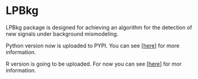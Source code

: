# LPBkg
LPBkg package is designed for achieving an algorithm for the detection of new signals under background mismodeling.

Python version now is uploaded to PYPI. You can see [[here](https://pypi.org/project/LPBkg/)] for more information. 

R version is going to be uploaded. For now you can see [[here](https://drive.google.com/file/d/1nikTqVCR-VIxkOL7F6OQAXYlmeoK-AST/view)] for mor information.
